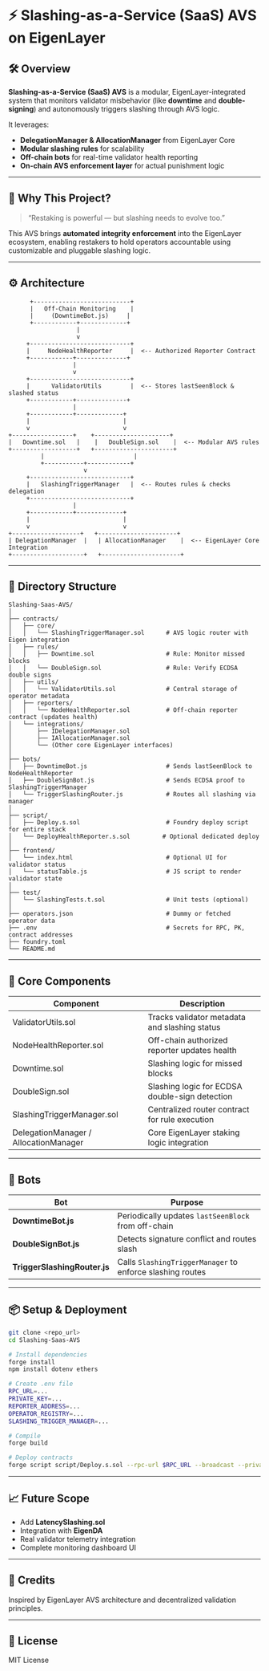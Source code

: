 
# ⚡ Slashing-as-a-Service (SaaS) AVS on EigenLayer

## 🛠 Overview

**Slashing-as-a-Service (SaaS) AVS** is a modular, EigenLayer-integrated system that monitors validator misbehavior (like **downtime** and **double-signing**) and autonomously triggers slashing through AVS logic.

It leverages:
- **DelegationManager & AllocationManager** from EigenLayer Core
- **Modular slashing rules** for scalability
- **Off-chain bots** for real-time validator health reporting
- **On-chain AVS enforcement layer** for actual punishment logic

---

## 🚀 Why This Project?

> “Restaking is powerful — but slashing needs to evolve too.”

This AVS brings **automated integrity enforcement** into the EigenLayer ecosystem, enabling restakers to hold operators accountable using customizable and pluggable slashing logic.

---

## ⚙️ Architecture

```
      +---------------------------+
      |   Off-Chain Monitoring    |
      |     (DowntimeBot.js)     |
      +------------+-------------+
                   |
                   v
     +----------------------------+
     |     NodeHealthReporter     |  <-- Authorized Reporter Contract
     +------------+--------------+
                  |
                  v
     +----------------------------+
     |      ValidatorUtils        |  <-- Stores lastSeenBlock & slashed status
     +------------+--------------+
                  |
     +------------+-------------+
     |                          |
     v                          v
+-----------------+    +---------------------+
|   Downtime.sol   |    |   DoubleSign.sol    |  <-- Modular AVS rules
+------------------+   +----------------------+
         |                         |
         +-----------+------------+
                     v
     +----------------------------+
     |   SlashingTriggerManager   |  <-- Routes rules & checks delegation
     +----------------------------+
                  |
     +------------+-------------+
     |                          |
     v                          v
+-------------------+   +----------------------+
| DelegationManager  |   | AllocationManager    |  <-- EigenLayer Core Integration
+--------------------+   +----------------------+
```

---

## 📁 Directory Structure

```
Slashing-Saas-AVS/
│
├── contracts/
│   ├── core/
│   │   └── SlashingTriggerManager.sol      # AVS logic router with Eigen integration
│   ├── rules/
│   │   ├── Downtime.sol                    # Rule: Monitor missed blocks
│   │   └── DoubleSign.sol                  # Rule: Verify ECDSA double signs
│   ├── utils/
│   │   └── ValidatorUtils.sol              # Central storage of operator metadata
│   ├── reporters/
│   │   └── NodeHealthReporter.sol          # Off-chain reporter contract (updates health)
│   └── integrations/
│       ├── IDelegationManager.sol
│       ├── IAllocationManager.sol
│       └── (Other core EigenLayer interfaces)
│
├── bots/
│   ├── DowntimeBot.js                      # Sends lastSeenBlock to NodeHealthReporter
│   ├── DoubleSignBot.js                    # Sends ECDSA proof to SlashingTriggerManager
│   └── TriggerSlashingRouter.js            # Routes all slashing via manager
│
├── script/
│   ├── Deploy.s.sol                        # Foundry deploy script for entire stack
│   └── DeployHealthReporter.s.sol         # Optional dedicated deploy
│
├── frontend/
│   └── index.html                          # Optional UI for validator status
│   └── statusTable.js                      # JS script to render validator state
│
├── test/
│   └── SlashingTests.t.sol                 # Unit tests (optional)
│
├── operators.json                          # Dummy or fetched operator data
├── .env                                    # Secrets for RPC, PK, contract addresses
├── foundry.toml
└── README.md
```

---

## 🔐 Core Components

| Component | Description |
|----------|-------------|
| ValidatorUtils.sol | Tracks validator metadata and slashing status |
| NodeHealthReporter.sol | Off-chain authorized reporter updates health |
| Downtime.sol | Slashing logic for missed blocks |
| DoubleSign.sol | Slashing logic for ECDSA double-sign detection |
| SlashingTriggerManager.sol | Centralized router contract for rule execution |
| DelegationManager / AllocationManager | Core EigenLayer staking logic integration |

---

## 🤖 Bots

| Bot | Purpose |
|-----|--------|
| **DowntimeBot.js** | Periodically updates `lastSeenBlock` from off-chain |
| **DoubleSignBot.js** | Detects signature conflict and routes slash |
| **TriggerSlashingRouter.js** | Calls `SlashingTriggerManager` to enforce slashing routes |

---

## 📦 Setup & Deployment

```bash
git clone <repo_url>
cd Slashing-Saas-AVS

# Install dependencies
forge install
npm install dotenv ethers

# Create .env file
RPC_URL=...
PRIVATE_KEY=...
REPORTER_ADDRESS=...
OPERATOR_REGISTRY=...
SLASHING_TRIGGER_MANAGER=...

# Compile
forge build

# Deploy contracts
forge script script/Deploy.s.sol --rpc-url $RPC_URL --broadcast --private-key $PRIVATE_KEY
```

---

## 📈 Future Scope

- Add **LatencySlashing.sol**
- Integration with **EigenDA**
- Real validator telemetry integration
- Complete monitoring dashboard UI

---

## 🙌 Credits

Inspired by EigenLayer AVS architecture and decentralized validation principles.

---

## 📄 License

MIT License
